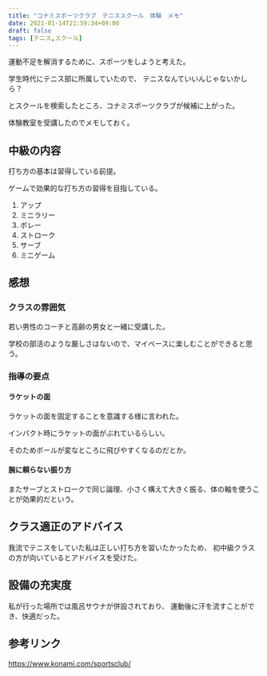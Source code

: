 ```yaml
---
title: "コナミスポーツクラブ　テニススクール　体験　メモ"
date: 2021-01-14T21:59:34+09:00
draft: false
tags: [テニス,スクール]
---
```


運動不足を解消するために、スポーツをしようと考えた。

学生時代にテニス部に所属していたので、
テニスなんていいんじゃないかしら？

とスクールを検索したところ、コナミスポーツクラブが候補に上がった。

体験教室を受講したのでメモしておく。

## 中級の内容
打ち方の基本は習得している前提。

ゲームで効果的な打ち方の習得を目指している。
1. アップ
1. ミニラリー
1. ボレー
1. ストローク
1. サーブ
1. ミニゲーム

## 感想
### クラスの雰囲気
若い男性のコーチと高齢の男女と一緒に受講した。

学校の部活のような厳しさはないので、マイペースに楽しむことができると思う。

### 指導の要点
#### ラケットの面

ラケットの面を固定することを意識する様に言われた。

インパクト時にラケットの面がぶれているらしい。

そのためボールが変なところに飛びやすくなるのだとか。
#### 腕に頼らない振り方

またサーブとストロークで同じ論理、小さく構えて大きく振る、体の軸を使うことが効果的だという。

## クラス適正のアドバイス

我流でテニスをしていた私は正しい打ち方を習いたかったため、
初中級クラスの方が向いているとアドバイスを受けた。

## 設備の充実度

私が行った場所では風呂サウナが併設されており、
運動後に汗を流すことができ、快適だった。

## 参考リンク
https://www.konami.com/sportsclub/